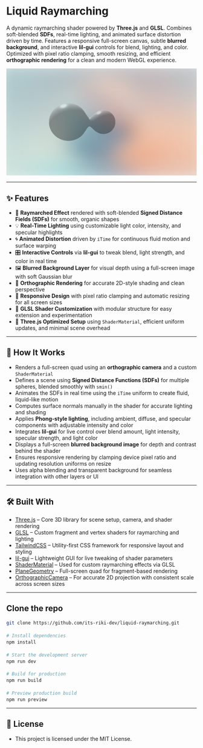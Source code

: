 # Liquid Raymarching

A dynamic raymarching shader powered by **Three.js** and **GLSL**. Combines soft-blended **SDFs**, real-time lighting, and animated surface distortion driven by time. Features a responsive full-screen canvas, subtle **blurred background**, and interactive **lil-gui** controls for blend, lighting, and color. Optimized with pixel ratio clamping, smooth resizing, and efficient **orthographic rendering** for a clean and modern WebGL experience.

[![HomeSS](public/heropage.png)](https://liquid-raymarching.vercel.app/)

---

## ✨ Features

* 🌊 **Raymarched Effect** rendered with soft-blended **Signed Distance Fields (SDFs)** for smooth, organic shapes
* 💡 **Real-Time Lighting** using customizable light color, intensity, and specular highlights
* 🌀 **Animated Distortion** driven by `iTime` for continuous fluid motion and surface warping
* 🎛️ **Interactive Controls** via **lil-gui** to tweak blend, light strength, and color in real time
* 🖼️ **Blurred Background Layer** for visual depth using a full-screen image with soft Gaussian blur
* 📐 **Orthographic Rendering** for accurate 2D-style shading and clean perspective
* 📱 **Responsive Design** with pixel ratio clamping and automatic resizing for all screen sizes
* 🎨 **GLSL Shader Customization** with modular structure for easy extension and experimentation
* 🚀 **Three.js Optimized Setup** using `ShaderMaterial`, efficient uniform updates, and minimal scene overhead

---

## 🧠 How It Works

* Renders a full-screen quad using an **orthographic camera** and a custom `ShaderMaterial`
* Defines a scene using **Signed Distance Functions (SDFs)** for multiple spheres, blended smoothly with `smin()`
* Animates the SDFs in real time using the `iTime` uniform to create fluid, liquid-like motion
* Computes surface normals manually in the shader for accurate lighting and shading
* Applies **Phong-style lighting**, including ambient, diffuse, and specular components with adjustable intensity and color
* Integrates **lil-gui** for live control over blend amount, light intensity, specular strength, and light color
* Displays a full-screen **blurred background image** for depth and contrast behind the shader
* Ensures responsive rendering by clamping device pixel ratio and updating resolution uniforms on resize
* Uses alpha blending and transparent background for seamless integration with other layers or UI

---

## 🛠️ Built With

* [Three.js](https://threejs.org/) – Core 3D library for scene setup, camera, and shader rendering
* [GLSL](https://thebookofshaders.com/) – Custom fragment and vertex shaders for raymarching and lighting
* [TailwindCSS](https://tailwindcss.com/) – Utility-first CSS framework for responsive layout and styling
* [lil-gui](https://lil-gui.georgealways.com/) – Lightweight GUI for live tweaking of shader parameters
* [ShaderMaterial](https://threejs.org/docs/#api/en/materials/ShaderMaterial) – Used for custom raymarching effects via GLSL
* [PlaneGeometry](https://threejs.org/docs/#api/en/geometries/PlaneGeometry) – Full-screen quad for fragment-based rendering
* [OrthographicCamera](https://threejs.org/docs/#api/en/cameras/OrthographicCamera) – For accurate 2D projection with consistent scale across screen sizes

---

## Clone the repo

```bash
git clone https://github.com/its-riki-dev/liquid-raymarching.git

# Install dependencies
npm install

# Start the development server
npm run dev

# Build for production
npm run build

# Preview production build
npm run preview
```

---

## 📄 License

- This project is licensed under the MIT License.
